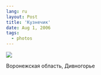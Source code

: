 ```yaml
---
lang: ru
layout: Post
title: 'Кузнечик'
date: Aug 1, 2006
tags:
  - photos
---
```


![](photo://1236)

Воронежская область, Дивногорье
